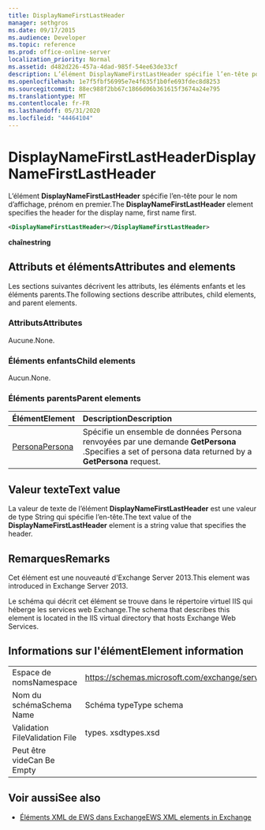 ```yaml
---
title: DisplayNameFirstLastHeader
manager: sethgros
ms.date: 09/17/2015
ms.audience: Developer
ms.topic: reference
ms.prod: office-online-server
localization_priority: Normal
ms.assetid: d482d226-457a-4dad-985f-54ee63de33cf
description: L’élément DisplayNameFirstLastHeader spécifie l’en-tête pour le nom d’affichage, prénom en premier.
ms.openlocfilehash: 1e7f5fbf56995e7e4f635f1b0fe693fdec8d8253
ms.sourcegitcommit: 88ec988f2bb67c1866d06b361615f3674a24e795
ms.translationtype: MT
ms.contentlocale: fr-FR
ms.lasthandoff: 05/31/2020
ms.locfileid: "44464104"
---
```

# <a name="displaynamefirstlastheader"></a><span data-ttu-id="77195-103">DisplayNameFirstLastHeader</span><span class="sxs-lookup"><span data-stu-id="77195-103">DisplayNameFirstLastHeader</span></span>

<span data-ttu-id="77195-104">L’élément **DisplayNameFirstLastHeader** spécifie l’en-tête pour le nom d’affichage, prénom en premier.</span><span class="sxs-lookup"><span data-stu-id="77195-104">The **DisplayNameFirstLastHeader** element specifies the header for the display name, first name first.</span></span> 
  
```XML
<DisplayNameFirstLastHeader></DisplayNameFirstLastHeader>
```

 <span data-ttu-id="77195-105">**chaîne**</span><span class="sxs-lookup"><span data-stu-id="77195-105">**string**</span></span>
## <a name="attributes-and-elements"></a><span data-ttu-id="77195-106">Attributs et éléments</span><span class="sxs-lookup"><span data-stu-id="77195-106">Attributes and elements</span></span>

<span data-ttu-id="77195-107">Les sections suivantes décrivent les attributs, les éléments enfants et les éléments parents.</span><span class="sxs-lookup"><span data-stu-id="77195-107">The following sections describe attributes, child elements, and parent elements.</span></span>
  
### <a name="attributes"></a><span data-ttu-id="77195-108">Attributs</span><span class="sxs-lookup"><span data-stu-id="77195-108">Attributes</span></span>

<span data-ttu-id="77195-109">Aucune.</span><span class="sxs-lookup"><span data-stu-id="77195-109">None.</span></span>
  
### <a name="child-elements"></a><span data-ttu-id="77195-110">Éléments enfants</span><span class="sxs-lookup"><span data-stu-id="77195-110">Child elements</span></span>

<span data-ttu-id="77195-111">Aucun.</span><span class="sxs-lookup"><span data-stu-id="77195-111">None.</span></span>
  
### <a name="parent-elements"></a><span data-ttu-id="77195-112">Éléments parents</span><span class="sxs-lookup"><span data-stu-id="77195-112">Parent elements</span></span>

|<span data-ttu-id="77195-113">**Élément**</span><span class="sxs-lookup"><span data-stu-id="77195-113">**Element**</span></span>|<span data-ttu-id="77195-114">**Description**</span><span class="sxs-lookup"><span data-stu-id="77195-114">**Description**</span></span>|
|:-----|:-----|
|[<span data-ttu-id="77195-115">Persona</span><span class="sxs-lookup"><span data-stu-id="77195-115">Persona</span></span>](persona.md) <br/> |<span data-ttu-id="77195-116">Spécifie un ensemble de données Persona renvoyées par une demande **GetPersona** .</span><span class="sxs-lookup"><span data-stu-id="77195-116">Specifies a set of persona data returned by a **GetPersona** request.</span></span>  <br/> |
   
## <a name="text-value"></a><span data-ttu-id="77195-117">Valeur texte</span><span class="sxs-lookup"><span data-stu-id="77195-117">Text value</span></span>

<span data-ttu-id="77195-118">La valeur de texte de l’élément **DisplayNameFirstLastHeader** est une valeur de type String qui spécifie l’en-tête.</span><span class="sxs-lookup"><span data-stu-id="77195-118">The text value of the **DisplayNameFirstLastHeader** element is a string value that specifies the header.</span></span> 
  
## <a name="remarks"></a><span data-ttu-id="77195-119">Remarques</span><span class="sxs-lookup"><span data-stu-id="77195-119">Remarks</span></span>

<span data-ttu-id="77195-120">Cet élément est une nouveauté d'Exchange Server 2013.</span><span class="sxs-lookup"><span data-stu-id="77195-120">This element was introduced in Exchange Server 2013.</span></span>
  
<span data-ttu-id="77195-121">Le schéma qui décrit cet élément se trouve dans le répertoire virtuel IIS qui héberge les services web Exchange.</span><span class="sxs-lookup"><span data-stu-id="77195-121">The schema that describes this element is located in the IIS virtual directory that hosts Exchange Web Services.</span></span>
  
## <a name="element-information"></a><span data-ttu-id="77195-122">Informations sur l'élément</span><span class="sxs-lookup"><span data-stu-id="77195-122">Element information</span></span>

|||
|:-----|:-----|
|<span data-ttu-id="77195-123">Espace de noms</span><span class="sxs-lookup"><span data-stu-id="77195-123">Namespace</span></span>  <br/> |https://schemas.microsoft.com/exchange/services/2006/types  <br/> |
|<span data-ttu-id="77195-124">Nom du schéma</span><span class="sxs-lookup"><span data-stu-id="77195-124">Schema Name</span></span>  <br/> |<span data-ttu-id="77195-125">Schéma type</span><span class="sxs-lookup"><span data-stu-id="77195-125">Type schema</span></span>  <br/> |
|<span data-ttu-id="77195-126">Validation File</span><span class="sxs-lookup"><span data-stu-id="77195-126">Validation File</span></span>  <br/> |<span data-ttu-id="77195-127">types. xsd</span><span class="sxs-lookup"><span data-stu-id="77195-127">types.xsd</span></span>  <br/> |
|<span data-ttu-id="77195-128">Peut être vide</span><span class="sxs-lookup"><span data-stu-id="77195-128">Can Be Empty</span></span>  <br/> ||
   
## <a name="see-also"></a><span data-ttu-id="77195-129">Voir aussi</span><span class="sxs-lookup"><span data-stu-id="77195-129">See also</span></span>

- [<span data-ttu-id="77195-130">Éléments XML de EWS dans Exchange</span><span class="sxs-lookup"><span data-stu-id="77195-130">EWS XML elements in Exchange</span></span>](ews-xml-elements-in-exchange.md)

